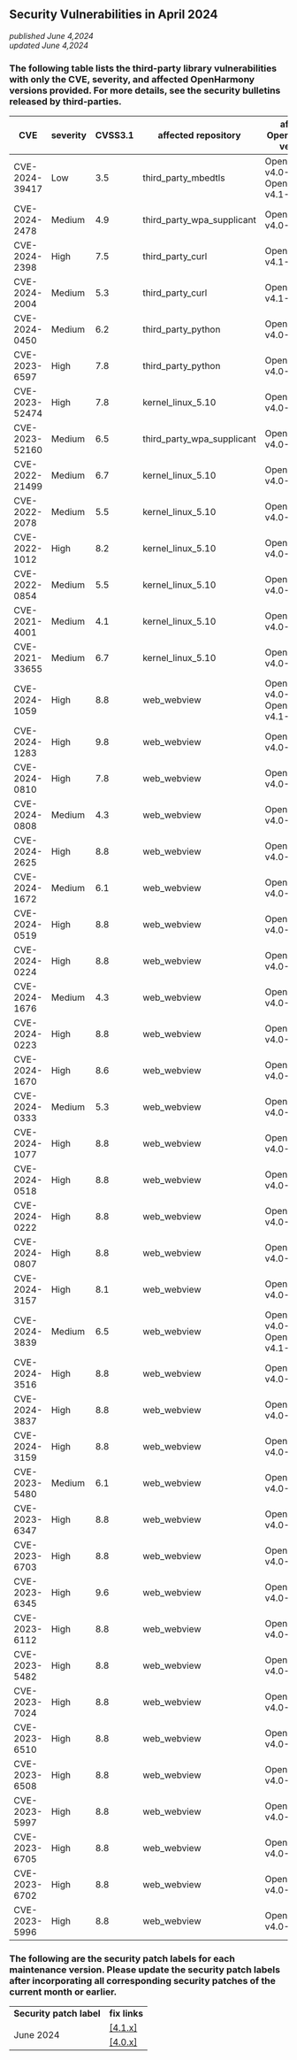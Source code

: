 ## Security Vulnerabilities in April 2024
_published June 4,2024_<br/>
_updated June 4,2024_

### The following table lists the third-party library vulnerabilities with only the CVE, severity, and affected OpenHarmony versions provided. For more details, see the security bulletins released by third-parties.

| CVE | severity | CVSS3.1 | affected repository |affected OpenHarmony versions | fix link |
| -------------- | -------- | ------------ |-------------| ------------------------------------------------------------ | ------------------------------------------------------ |
| CVE-2024-39417 | Low | 3.5 | third_party_mbedtls        | OpenHarmony-v4.0-Release<br/>OpenHarmony-v4.1-Release | [4.0.x](https://gitee.com/openharmony/third_party_mbedtls/pulls/106) |
| CVE-2024-2478  | Medium | 4.9 | third_party_wpa_supplicant | OpenHarmony-v4.0-Release                              | [4.0.x](https://gitee.com/openharmony/third_party_wpa_supplicant/pulls/386)<br/>[4.1.x](https://gitee.com/openharmony/third_party_wpa_supplicant/pulls/385) |
| CVE-2024-2398  | High | 7.5 | third_party_curl           | OpenHarmony-v4.1-Release                              | [4.1.x](https://gitee.com/openharmony/third_party_curl/pulls/225)  |
| CVE-2024-2004  | Medium | 5.3 | third_party_curl           | OpenHarmony-v4.1-Release                              | [4.1.x](https://gitee.com/openharmony/third_party_curl/pulls/225)  |
| CVE-2024-0450  | Medium | 6.2 | third_party_python         | OpenHarmony-v4.0-Release                              | [4.0.x](https://gitee.com/openharmony/third_party_python/pulls/52) |
| CVE-2023-6597  | High | 7.8 | third_party_python         | OpenHarmony-v4.0-Release                              | [4.0.x](https://gitee.com/openharmony/third_party_python/pulls/54) |
| CVE-2023-52474 | High | 7.8 | kernel_linux_5.10          | OpenHarmony-v4.0-Release                              | [4.0.x](https://gitee.com/openharmony/kernel_linux_5.10/commit/94864e0740cfd5d809c1e9bd9d59cb1852157970) |
| CVE-2023-52160 | Medium | 6.5 | third_party_wpa_supplicant | OpenHarmony-v4.0-Release                              | [4.0.x](https://gitee.com/openharmony/third_party_wpa_supplicant/pulls/385/files) |
| CVE-2022-21499 | Medium | 6.7 | kernel_linux_5.10          | OpenHarmony-v4.0-Release                              | [4.0.x](https://gitee.com/openharmony/kernel_linux_5.10/commit/b64cf8c7f40f1463c1a8457ad7d4f7808b757eed) |
| CVE-2022-2078  | Medium | 5.5 | kernel_linux_5.10          | OpenHarmony-v4.0-Release                              | [4.0.x](https://gitee.com/openharmony/kernel_linux_5.10/commit/7dd9c7527ea154777e768069f56dcc023a0b7f77) |
| CVE-2022-1012  | High | 8.2 | kernel_linux_5.10          | OpenHarmony-v4.0-Release                              | [4.0.x](https://gitee.com/openharmony/kernel_linux_5.10/commit/6c218ee6b11b2baa537f4d79f342f498ac52c84c) |
| CVE-2022-0854  | Medium | 5.5 | kernel_linux_5.10          | OpenHarmony-v4.0-Release                              | [4.0.x](https://gitee.com/openharmony/kernel_linux_5.10/commit/73a8199c5fa41c38de7c862e3383cac4050aa91b) |
| CVE-2021-4001  | Medium | 4.1 | kernel_linux_5.10          | OpenHarmony-v4.0-Release                              | [4.0.x](https://gitee.com/openharmony/kernel_linux_5.10/commit/a5f66cc95e34b968d9d70a9fe5ec646f22789183) |
| CVE-2021-33655 | Medium | 6.7 | kernel_linux_5.10          | OpenHarmony-v4.0-Release                              | [4.0.x](https://gitee.com/openharmony/kernel_linux_5.10/commit/ae7cf2d3bcdb89f04076deb4bc2877728e366321) |
| CVE-2024-1059  | High | 8.8 | web_webview                | OpenHarmony-v4.0-Release<br/>OpenHarmony-v4.1-Release | [4.0.x](https://gitee.com/openharmony-tpc/chromium_third_party/pulls/149)<br/>[4.1.x](https://gitee.com/openharmony-tpc/chromium_third_party/pulls/278) |
| CVE-2024-1283  | High | 9.8 | web_webview                | OpenHarmony-v4.0-Release                              | [4.0.x](https://gitee.com/openharmony-tpc/chromium_third_party/pulls/160) |
| CVE-2024-0810  | High | 7.8 | web_webview                | OpenHarmony-v4.0-Release                              | [4.0.x](https://gitee.com/openharmony-tpc/chromium_src/pulls/510) |
| CVE-2024-0808  | Medium | 4.3 | web_webview                | OpenHarmony-v4.0-Release                              | [4.0.x](https://gitee.com/openharmony-tpc/chromium_src/pulls/584) |
| CVE-2024-2625  | High | 8.8 | web_webview                | OpenHarmony-v4.0-Release                              | [4.0.x](https://gitee.com/openharmony-tpc/chromium_v8/pulls/41) |
| CVE-2024-1672  | Medium | 6.1 | web_webview                | OpenHarmony-v4.0-Release                              | [4.0.x](https://gitee.com/openharmony-tpc/chromium_third_party/pulls/182) |
| CVE-2024-0519  | High | 8.8 | web_webview                | OpenHarmony-v4.0-Release                              | [4.0.x](https://gitee.com/openharmony-tpc/chromium_v8/pulls/24) |
| CVE-2024-0224  | High | 8.8 | web_webview                | OpenHarmony-v4.0-Release                              | [4.0.x](https://gitee.com/openharmony-tpc/chromium_third_party_blink_webtests/pulls/16)<br/>[4.0.x](https://gitee.com/openharmony-tpc/chromium_third_party/pulls/138) |
| CVE-2024-1676  | Medium | 4.3 | web_webview                | OpenHarmony-v4.0-Release                              | [4.0.x](https://gitee.com/openharmony-tpc/chromium_src/pulls/671) |
| CVE-2024-0223  | High | 8.8 | web_webview                | OpenHarmony-v4.0-Release                              | [4.0.x](https://gitee.com/openharmony-tpc/chromium_third_party_angle/pulls/20) |
| CVE-2024-1670  | High | 8.6 | web_webview                | OpenHarmony-v4.0-Release                              | [4.0.x](https://gitee.com/openharmony-tpc/chromium_third_party/pulls/182) |
| CVE-2024-0333  | Medium | 5.3 | web_webview                | OpenHarmony-v4.0-Release                              | [4.0.x](https://gitee.com/openharmony-tpc/chromium_src/pulls/488) |
| CVE-2024-1077  | High | 8.8 | web_webview                | OpenHarmony-v4.0-Release                              | [4.0.x](https://gitee.com/openharmony-tpc/chromium_src/pulls/562) |
| CVE-2024-0518  | High | 8.8 | web_webview                | OpenHarmony-v4.0-Release                              | [4.0.x](https://gitee.com/openharmony-tpc/chromium_v8/pulls/20) |
| CVE-2024-0222  | High | 8.8 | web_webview                | OpenHarmony-v4.0-Release                              | [4.0.x](https://gitee.com/openharmony-tpc/chromium_third_party_angle/pulls/14) |
| CVE-2024-0807  | High | 8.8 | web_webview                | OpenHarmony-v4.0-Release                              | [4.0.x](https://gitee.com/openharmony-tpc/chromium_third_party/pulls/166)<br/>[4.0.x](https://gitee.com/openharmony-tpc/chromium_third_party_blink_webtests/pulls/21) |
| CVE-2024-3157  | High | 8.1 | web_webview                | OpenHarmony-v4.0-Release                              | [4.0.x](https://gitee.com/openharmony-tpc/chromium_src/pulls/848) |
| CVE-2024-3839  | Medium | 6.5 | web_webview                | OpenHarmony-v4.0-Release<br/>OpenHarmony-v4.1-Release | [4.0.x](https://gitee.com/openharmony-tpc/chromium_third_party/pulls/284)<br/>[4.1.x](https://gitee.com/openharmony-tpc/chromium_third_party/pulls/283) |
| CVE-2024-3516  | High | 8.8 | web_webview                | OpenHarmony-v4.0-Release                              | [4.0.x](https://gitee.com/openharmony-tpc/chromium_third_party_angle/pulls/25) |
| CVE-2024-3837  | High | 8.8 | web_webview                | OpenHarmony-v4.0-Release                              | [4.0.x](https://gitee.com/openharmony-tpc/chromium_src/pulls/879) |
| CVE-2024-3159  | High | 8.8 | web_webview                | OpenHarmony-v4.0-Release                              | [4.0.x](https://gitee.com/openharmony-tpc/chromium_v8/pulls/36) |
| CVE-2023-5480  | Medium | 6.1 | web_webview                | OpenHarmony-v4.0-Release                              | [4.0.x](https://gitee.com/openharmony-tpc/chromium_src/pulls/237) |
| CVE-2023-6347  | High | 8.8 | web_webview                | OpenHarmony-v4.0-Release                              | [4.0.x](https://gitee.com/openharmony-tpc/chromium_src/pulls/224) |
| CVE-2023-6703  | High | 8.8 | web_webview                | OpenHarmony-v4.0-Release                              | [4.0.x](https://gitee.com/openharmony-tpc/chromium_third_party/pulls/94) |
| CVE-2023-6345  | High | 9.6 | web_webview                | OpenHarmony-v4.0-Release                              | [4.0.x](https://gitee.com/openharmony-tpc/chromium_third_party_skia/pulls/20) |
| CVE-2023-6112  | High | 8.8 | web_webview                | OpenHarmony-v4.0-Release                              | [4.0.x](https://gitee.com/openharmony-tpc/chromium_src/pulls/251) |
| CVE-2023-5482  | High | 8.8 | web_webview                | OpenHarmony-v4.0-Release                              | [4.0.x](https://gitee.com/openharmony-tpc/chromium_third_party_blink_webtests/pulls/11)<br/>[4.0.x](https://gitee.com/openharmony-tpc/chromium_third_party/pulls/69)<br/>[4.0.x](https://gitee.com/openharmony-tpc/chromium_src/pulls/234) |
| CVE-2023-7024  | High | 8.8 | web_webview                | OpenHarmony-v4.0-Release                              | [4.0.x](https://gitee.com/openharmony-tpc/chromium_third_party/pulls/109) |
| CVE-2023-6510  | High | 8.8 | web_webview                | OpenHarmony-v4.0-Release                              | [4.0.x](https://gitee.com/openharmony-tpc/chromium_src/pulls/299) |
| CVE-2023-6508  | High | 8.8 | web_webview                | OpenHarmony-v4.0-Release                              | [4.0.x](https://gitee.com/openharmony-tpc/chromium_third_party/pulls/99) |
| CVE-2023-5997  | High | 8.8 | web_webview                | OpenHarmony-v4.0-Release                              | [4.0.x](https://gitee.com/openharmony-tpc/chromium_third_party/pulls/81) |
| CVE-2023-6705  | High | 8.8 | web_webview                | OpenHarmony-v4.0-Release                              | [4.0.x](https://gitee.com/openharmony-tpc/chromium_third_party/pulls/91) |
| CVE-2023-6702  | High | 8.8 | web_webview                | OpenHarmony-v4.0-Release                              | [4.0.x](https://gitee.com/openharmony-tpc/chromium_v8/pulls/16) |
| CVE-2023-5996  | High | 8.8 | web_webview                | OpenHarmony-v4.0-Release                              | [4.0.x](https://gitee.com/openharmony-tpc/chromium_third_party/pulls/68) |

### The following are the security patch labels for each maintenance version. Please update the security patch labels after incorporating all corresponding security patches of the current month or earlier.

<table>
	<tr>
		<td style="font-weight: bold">Security patch label</td>
		<td style="font-weight: bold">fix links</td>
	</tr>
	<tr>
		<td rowspan="3">June 2024</td>
		<td><a href="https://gitee.com/openharmony/startup_init/pulls/2809">[4.1.x]</a></td>
	</tr>
	<tr>
		<td><a href="https://gitee.com/openharmony/startup_init/pulls/2808">[4.0.x]</a></td>
	</tr>
</table>